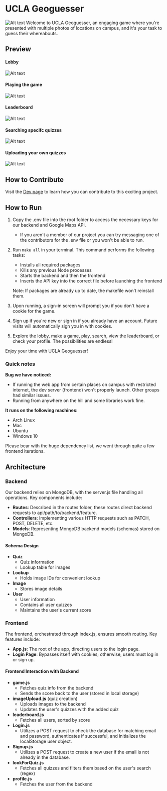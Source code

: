 # UCLA Geoguesser
![Alt text](images/mainpage.PNG)
Welcome to UCLA Geoguesser, an engaging game where you're presented with multiple photos of locations on campus, and it's your task to guess their whereabouts.

## Preview
#### Lobby
![Alt text](images/lobby.PNG)

#### Playing the game
![Alt text](images/game.PNG)

#### Leaderboard
![Alt text](images/leaderboard.PNG)

#### Searching specifc quizzes
![Alt text](images/searchquiz.PNG)

#### Uploading your own quizzes
![Alt text](images/quizupload.PNG)


## How to Contribute

Visit the [Dev page](./dev.md) to learn how you can contribute to this exciting project.

## How to Run

1. Copy the .env file into the root folder to access the necessary keys for our backend and Google Maps API.
   - If you aren't a member of our project you can try messaging one of the contributors for the .env file or you won't be able to run.
2. Run `make all` in your terminal. This command performs the following tasks:
   - Installs all required packages
   - Kills any previous Node processes
   - Starts the backend and then the frontend
   - Inserts the API key into the correct file before launching the frontend

   Note: If packages are already up to date, the makefile won't reinstall them.

3. Upon running, a sign-in screen will prompt you if you don't have a cookie for the game.
4. Sign up if you're new or sign in if you already have an account. Future visits will automatically sign you in with cookies.
5. Explore the lobby, make a game, play, search, view the leaderboard, or check your profile. The possibilities are endless!

Enjoy your time with UCLA Geoguesser!

### Quick notes

**Bug we have noticed:**
 *   If running the web app from certain places on campus with restricted internet, the dev server (frontend) won't properly launch. Other groups had similar issues.
 *   Running from anywhere on the hill and some libraries work fine.

**It runs on the following machines:**
  *  Arch Linux
  *  Mac
  *  Ubuntu
  *  Windows 10

Please bear with the huge dependency list, we went through quite a few frontend iterations.

## Architecture

### Backend

Our backend relies on MongoDB, with the server.js file handling all operations. Key components include:

- **Routes**: Described in the routes folder, these routes direct backend requests to api/path/to/backend/feature.
- **Controllers**: Implementing various HTTP requests such as PATCH, POST, DELETE, etc.
- **Models**: Representing MongoDB backend models (schemas) stored on MongoDB.

#### Schema Design

- **Quiz**
  - Quiz information
  - Lookup table for images
- **Lookup**
  - Holds image IDs for convenient lookup
- **Image**
  - Stores image details
- **User**
  - User information
  - Contains all user quizzes
  - Maintains the user's current score

### Frontend

The frontend, orchestrated through index.js, ensures smooth routing. Key features include:

- **App.js**: The root of the app, directing users to the login page.
- **Login Page**: Bypasses itself with cookies; otherwise, users must log in or sign up.

#### Frontend Interaction with Backend

- **game.js**
  - Fetches quiz info from the backend
  - Sends the score back to the user (stored in local storage)
- **imageUpload.js** (quiz creation)
  - Uploads images to the backend
  - Updates the user's quizzes with the added quiz
- **leaderboard.js**
  - Fetches all users, sorted by score
- **Login.js**
  - Utilizes a POST request to check the database for matching email and password, authenticates if successful, and initializes the localStorage user object.
- **Signup.js**
  - Utilizes a POST request to create a new user if the email is not already in the database.
- **lookForQuiz.js**
  - Fetches all quizzes and filters them based on the user's search (regex)
- **profile.js**
  - Fetches the user from the backend
